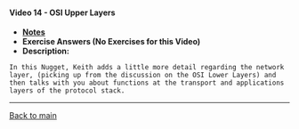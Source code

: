 #### Video 14 - OSI Upper Layers

- **[Notes](notes.md)**
- **Exercise Answers (No Exercises for this Video)**
- **Description:**

```
In this Nugget, Keith adds a little more detail regarding the network
layer, (picking up from the discussion on the OSI Lower Layers) and
then talks with you about functions at the transport and applications
layers of the protocol stack.
```

---
 
[Back to main](https://github.com/rot0xd/CBTNuggets/blob/master/CISSP/README.md)

